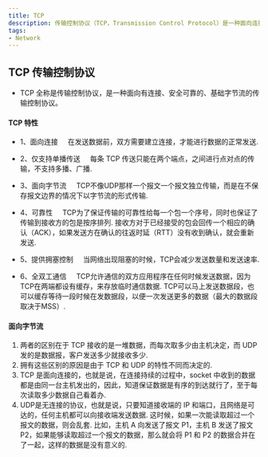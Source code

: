 ```yaml
---
title: TCP
description: 传输控制协议（TCP，Transmission Control Protocol）是一种面向连接的、可靠的、基于字节流的传输层通信协议.
tags:  
- Network
---
```


## TCP 传输控制协议

* TCP 全称是传输控制协议，是一种面向有连接、安全可靠的、基础字节流的传输控制协议。

#### TCP 特性

* 1、面向连接
&nbsp;&nbsp;&nbsp;&nbsp;在发送数据前，双方需要建立连接，才能进行数据的正常发送.

* 2、仅支持单播传送
&nbsp;&nbsp;&nbsp;&nbsp;每条 TCP 传送只能在两个端点，之间进行点对点的传输，不支持多播、广播.

* 3、面向字节流
&nbsp;&nbsp;&nbsp;&nbsp;TCP不像UDP那样一个报文一个报文独立传输，而是在不保存报文边界的情况下以字节流的形式传输.

* 4、可靠性
&nbsp;&nbsp;&nbsp;&nbsp;TCP为了保证传输的可靠性给每一个包一个序号，同时也保证了传输到接收方的包是按序排列. 接收方对于已经接受的包会回传一个相应的确认（ACK），如果发送方在确认的往返时延（RTT）没有收到确认，就会重新发送.

* 5、提供拥塞控制
&nbsp;&nbsp;&nbsp;&nbsp;当网络出现阻塞的时候，TCP会减少发送数量和发送速率.

* 6、全双工通信
&nbsp;&nbsp;&nbsp;&nbsp;TCP允许通信的双方应用程序在任何时候发送数据，因为TCP在两端都设有缓存，来存放临时通信数据. TCP可以马上发送数据段，也可以缓存等待一段时候在发数据段，以便一次发送更多的数据（最大的数据段取决于MSS）.

#### 面向字节流

1. 两者的区别在于 TCP 接收的是一堆数据，而每次取多少由主机决定，而 UDP 发的是数据报，客户发送多少就接收多少.
2. 拥有这些区别的原因是由于 TCP 和 UDP 的特性不同而决定的.
3. TCP 是面向连接的，也就是说，在连接持续的过程中，socket 中收到的数据都是由同一台主机发出的，因此，知道保证数据是有序的到达就行了，至于每次读取多少数据自己看着办. 
4. UDP是无连接的协议，也就是说，只要知道接收端的 IP 和端口，且网络是可达的，任何主机都可以向接收端发送数据. 这时候，如果一次能读取超过一个报文的数据，则会乱套. 比如，主机 A 向发送了报文 P1，主机 B 发送了报文 P2，如果能够读取超过一个报文的数据，那么就会将 P1 和 P2 的数据合并在了一起，这样的数据是没有意义的.

